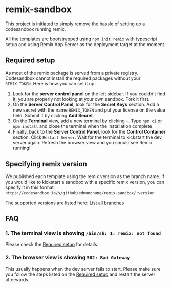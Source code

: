 # remix-sandbox

This project is initiated to simply remove the hassle of setting up a codesandbox running remix.

All the templates are bootstrapped using `npm init remix` with typescript setup and using Remix App Server as the deployment target at the moment.

## Required setup

As most of the remix package is served from a private registry. Codesandbox cannot install the required packages without your `REMIX_TOKEN`. Here is how you can set it up:

1. Look for the **server control panel** on the left sidebar. If you couldn't find it, you are properly not looking at your own sandbox. Fork it first.
2. On the **Server Control Panel**, look for the **Secret Keys** section. Add a new secret with the name `REMIX_TOKEN` and put your license on the value field. Submit it by clicking **Add Secret**.
3. On the **Terminal** view, add a new terminal by clicking `+`. Type `npm ci` or `npm install` and close the terminal when the installation complete
4. Finally, back to the **Server Control Panel**, look for the **Control Container** section. Click `Restart Server`. Wait for the terminal to kickstart the dev server again. Refresh the browser view and you should see Remix running!



## Specifying remix version

We published each template using the remix version as the branch name. If you would like to kickstart a sandbox with a specific remix version, you can specify it in this format `https://codesandbox.io/s/github/edmundhung/remix-sandbox/:version`.

The supported versions are listed here: [List all branches](https://github.com/edmundhung/remix-sandbox/branches/all)

## FAQ

### 1. The terminal view is showing `/bin/sh: 1: remix: not found`

Please check the [Required setup](#required-setup) for details.

### 2. The browser view is showing `502: Bad Gateway`

This usually happens when the dev server fails to start. Please make sure you follow the steps listed on the [Required setup](#required-setup) and restart the server afterwards.

